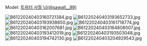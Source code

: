 ﻿---
dddd: 2024.03.30 루덴시아
nickname: 사월
sns_type: x
sns_id: sawall__99
---

<a name="sawall__99"></a>
Model: <a href="https://x.com/sawall__99" target="_blank">트위터 사월 님(@sawall__99)</a>

![B61220240403160721384.jpg](/assets/img/2024/03-30/사월/B61220240403160721384.jpg)
![B61220240403193652733.jpg](/assets/img/2024/03-30/사월/B61220240403193652733.jpg)
![B61220240403193938650.jpg](/assets/img/2024/03-30/사월/B61220240403193938650.jpg)
![B61220240403161718774.jpg](/assets/img/2024/03-30/사월/B61220240403161718774.jpg)
![B61220240403162007681.jpg](/assets/img/2024/03-30/사월/B61220240403162007681.jpg)
![B61220240403164808007.jpg](/assets/img/2024/03-30/사월/B61220240403164808007.jpg)
![B61220240403193412019.jpg](/assets/img/2024/03-30/사월/B61220240403193412019.jpg)
![B61220240403193503048.jpg](/assets/img/2024/03-30/사월/B61220240403193503048.jpg)
![B61220240403194742130.jpg](/assets/img/2024/03-30/사월/B61220240403194742130.jpg)
![B61220240403204929543.jpg](/assets/img/2024/03-30/사월/B61220240403204929543.jpg)